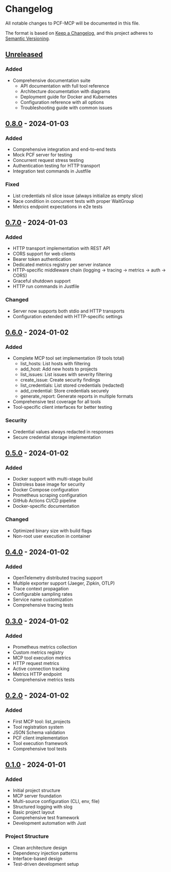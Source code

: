 # Changelog

All notable changes to PCF-MCP will be documented in this file.

The format is based on [Keep a Changelog](https://keepachangelog.com/en/1.0.0/),
and this project adheres to [Semantic Versioning](https://semver.org/spec/v2.0.0.html).

## [Unreleased]

### Added
- Comprehensive documentation suite
  - API documentation with full tool reference
  - Architecture documentation with diagrams
  - Deployment guide for Docker and Kubernetes
  - Configuration reference with all options
  - Troubleshooting guide with common issues

## [0.8.0] - 2024-01-03

### Added
- Comprehensive integration and end-to-end tests
- Mock PCF server for testing
- Concurrent request stress testing
- Authentication testing for HTTP transport
- Integration test commands in Justfile

### Fixed
- List credentials nil slice issue (always initialize as empty slice)
- Race condition in concurrent tests with proper WaitGroup
- Metrics endpoint expectations in e2e tests

## [0.7.0] - 2024-01-03

### Added
- HTTP transport implementation with REST API
- CORS support for web clients
- Bearer token authentication
- Dedicated metrics registry per server instance
- HTTP-specific middleware chain (logging → tracing → metrics → auth → CORS)
- Graceful shutdown support
- HTTP run commands in Justfile

### Changed
- Server now supports both stdio and HTTP transports
- Configuration extended with HTTP-specific settings

## [0.6.0] - 2024-01-02

### Added
- Complete MCP tool set implementation (9 tools total)
  - list_hosts: List hosts with filtering
  - add_host: Add new hosts to projects
  - list_issues: List issues with severity filtering
  - create_issue: Create security findings
  - list_credentials: List stored credentials (redacted)
  - add_credential: Store credentials securely
  - generate_report: Generate reports in multiple formats
- Comprehensive test coverage for all tools
- Tool-specific client interfaces for better testing

### Security
- Credential values always redacted in responses
- Secure credential storage implementation

## [0.5.0] - 2024-01-02

### Added
- Docker support with multi-stage build
- Distroless base image for security
- Docker Compose configuration
- Prometheus scraping configuration
- GitHub Actions CI/CD pipeline
- Docker-specific documentation

### Changed
- Optimized binary size with build flags
- Non-root user execution in container

## [0.4.0] - 2024-01-02

### Added
- OpenTelemetry distributed tracing support
- Multiple exporter support (Jaeger, Zipkin, OTLP)
- Trace context propagation
- Configurable sampling rates
- Service name customization
- Comprehensive tracing tests

## [0.3.0] - 2024-01-02

### Added
- Prometheus metrics collection
- Custom metrics registry
- MCP tool execution metrics
- HTTP request metrics
- Active connection tracking
- Metrics HTTP endpoint
- Comprehensive metrics tests

## [0.2.0] - 2024-01-02

### Added
- First MCP tool: list_projects
- Tool registration system
- JSON Schema validation
- PCF client implementation
- Tool execution framework
- Comprehensive tool tests

## [0.1.0] - 2024-01-01

### Added
- Initial project structure
- MCP server foundation
- Multi-source configuration (CLI, env, file)
- Structured logging with slog
- Basic project layout
- Comprehensive test framework
- Development automation with Just

### Project Structure
- Clean architecture design
- Dependency injection patterns
- Interface-based design
- Test-driven development setup

[Unreleased]: https://github.com/analyst/pcf-mcp/compare/v0.8.0...HEAD
[0.8.0]: https://github.com/analyst/pcf-mcp/compare/v0.7.0...v0.8.0
[0.7.0]: https://github.com/analyst/pcf-mcp/compare/v0.6.0...v0.7.0
[0.6.0]: https://github.com/analyst/pcf-mcp/compare/v0.5.0...v0.6.0
[0.5.0]: https://github.com/analyst/pcf-mcp/compare/v0.4.0...v0.5.0
[0.4.0]: https://github.com/analyst/pcf-mcp/compare/v0.3.0...v0.4.0
[0.3.0]: https://github.com/analyst/pcf-mcp/compare/v0.2.0...v0.3.0
[0.2.0]: https://github.com/analyst/pcf-mcp/compare/v0.1.0...v0.2.0
[0.1.0]: https://github.com/analyst/pcf-mcp/releases/tag/v0.1.0